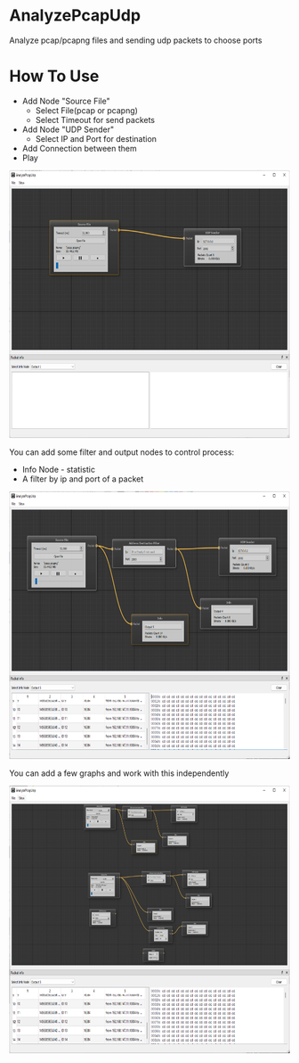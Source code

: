 # AnalyzePcapUdp

Analyze pcap/pcapng files and sending udp packets to choose ports

# How To Use

- Add Node "Source File"
  - Select File(pcap or pcapng)
  - Select Timeout for send packets
- Add Node "UDP Sender"
  - Select IP and Port for destination
- Add Connection between them
- Play

<p align="center">
    <img src="ex1.png" alt= “” width="640" height="480">
</p>

You can add some filter and output nodes to control process:
- Info Node - statistic
- A filter by ip and port of a packet

<p align="center">
    <img src="ex2.png" alt= “” width="640" height="480">
</p>

You can add a few graphs and work with this independently

<p align="center">
    <img src="ex3.png" alt= “” width="640" height="480">
</p>
